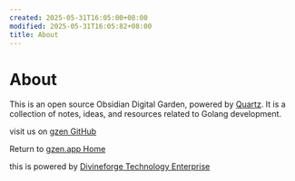 ```yaml
---
created: 2025-05-31T16:05:00+08:00
modified: 2025-05-31T16:05:82+08:00
title: About
---
```

# About

This is an open source Obsidian Digital Garden, powered by [Quartz](https://quartz.jzhao.xyz/). It is a collection of notes, ideas, and resources related to Golang development.

visit us on  [gzen GitHub](https://github.com/divineforge/gozendev)

Return to  [gzen.app Home](https://gzen.app/)

this is powered by [Divineforge Technology Enterprise](https://divineforge.com)


